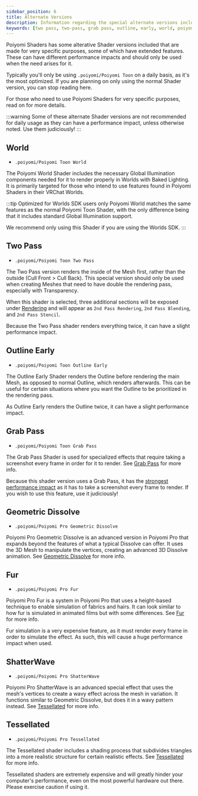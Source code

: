 ```yaml
---
sidebar_position: 6
title: Alternate Versions
description: Information regarding the special alternate versions included in Poiyomi Shaders, such as Grab Pass and the World Shader.
keywords: [two pass, two-pass, grab pass, outline, early, world, poiyomi, shader]
---
```


Poiyomi Shaders has some alterative Shader versions included that are made for very specific purposes, some of which have extended features. These can have different performance impacts and should only be used when the need arises for it.

Typically you'll only be using `.poiyomi/Poiyomi Toon` on a daily basis, as it's the most optimized. If you are planning on only using the normal Shader version, you can stop reading here.

For those who need to use Poiyomi Shaders for very specific purposes, read on for more details.

:::warning
Some of these alternate Shader versions are not recommended for daily usage as they can have a performance impact, unless otherwise noted. Use them judiciously!
:::

## World

- `.poiyomi/Poiyomi Toon World`

The Poiyomi World Shader includes the necessary Global Illumination components needed for it to render properly in Worlds with Baked Lighting. It is primarily targeted for those who intend to use features found in Poiyomi Shaders in their VRChat Worlds.

:::tip Optimized for Worlds SDK users only
Poiyomi World matches the same features as the normal Poiyomi Toon Shader, with the only difference being that it includes standard Global Illumination support.

We recommend only using this Shader if you are using the Worlds SDK.
:::

## Two Pass

- `.poiyomi/Poiyomi Toon Two Pass`

The Two Pass version renders the inside of the Mesh first, rather than the outside (Cull Front > Cull Back). This special version should only be used when creating Meshes that need to have double the rendering pass, especially with Transparency.

When this shader is selected, three additional sections will be exposed under [Rendering](/docs/rendering/rendering.md) and will appear as `2nd Pass Rendering`, `2nd Pass Blending`, and `2nd Pass Stencil`.

Because the Two Pass shader renders everything twice, it can have a slight performance impact.

## Outline Early

- `.poiyomi/Poiyomi Toon Outline Early`

The Outline Early Shader renders the Outline before rendering the main Mesh, as opposed to normal Outline, which renders afterwards. This can be useful for certain situations where you want the Outline to be prioritized in the rendering pass.

As Outline Early renders the Outline twice, it can have a slight performance impact.

## Grab Pass

- `.poiyomi/Poiyomi Toon Grab Pass`

The Grab Pass Shader is used for specialized effects that require taking a screenshot every frame in order for it to render. See [Grab Pass](/docs/extended-features/grabpass.md) for more info.

Because this shader version uses a Grab Pass, it has the <u>strongest performance impact</u> as it has to take a screenshot every frame to render. If you wish to use this feature, use it judiciously!

## Geometric Dissolve

- `.poiyomi/Poiyomi Pro Geometric Dissolve`

Poiyomi Pro Geometric Dissolve is an advanced version in Poiyomi Pro that expands beyond the features of what a typical Dissolve can offer. It uses the 3D Mesh to manipulate the vertices, creating an advanced 3D Dissolve animation. See [Geometric Dissolve](/docs/extended-features/geometric-dissolve.md) for more info.

## Fur

- `.poiyomi/Poiyomi Pro Fur`

Poiyomi Pro Fur is a system in Poiyomi Pro that uses a height-based technique to enable simulation of fabrics and hairs. It can look similar to how fur is simulated in animated films but with some differences. See [Fur](/docs/extended-features/fur.md) for more info.

Fur simulation is a very expensive feature, as it must render every frame in order to simulate the effect. As such, this will cause a huge performance impact when used.

## ShatterWave

- `.poiyomi/Poiyomi Pro ShatterWave`

Poiyomi Pro ShatterWave is an advanced special effect that uses the mesh's vertices to create a wavy effect across the mesh in variation. It functions similar to Geometric Dissolve, but does it in a wavy pattern instead. See [Tessellated](/docs/extended-features/tessellated.md) for more info.

## Tessellated

- `.poiyomi/Poiyomi Pro Tessellated`

The Tessellated shader includes a shading process that subdivides triangles into a more realistic structure for certain realistic effects. See [Tessellated](/docs/extended-features/tessellated.md) for more info.

Tessellated shaders are extremely expensive and will greatly hinder your computer's performance, even on the most powerful hardware out there. Please exercise caution if using it.
